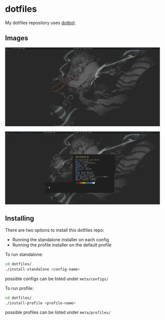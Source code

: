 # dotfiles

My dotfiles repository uses [dotbot](https://github.com/anishathalye/dotbot).

## Images

![pic1](https://github.com/pobek/dotfiles/blob/master/pics/pic1.png?raw=true)

![pic2](https://github.com/pobek/dotfiles/blob/master/pics/pic2.png?raw=true)

## Installing

There are two options to install this dotfiles repo:
* Running the standalone installer on each config
* Running the profile installer on the default profile

To run standalone:

```bash
cd dotfiles/
./install-standalone <config-name>
```

possible configs can be listed under `meta/configs/`

To run profile:

```bash
cd dotfiles/
./install-profile <profile-name>
```

possible profiles can be listed under `meta/profiles/`
